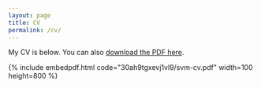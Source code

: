 ```yaml
---
layout: page
title: CV
permalink: /cv/
---
```


My CV is below. You can also [download the PDF here](https://github.com/minsuc/Econ103_LPS/raw/master/Chang-Minsu_CV.pdf).

{% include embedpdf.html code="30ah9tgxevj1vl9/svm-cv.pdf" width=100 height=800 %}


